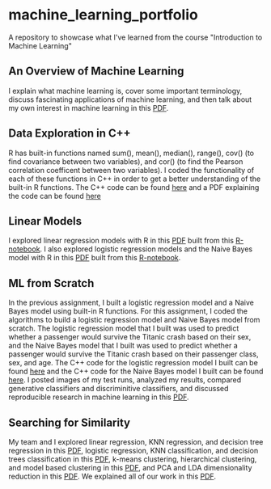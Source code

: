 # machine_learning_portfolio
A repository to showcase what I've learned from the course "Introduction to Machine Learning"

## An Overview of Machine Learning
I explain what machine learning is, cover some important terminology, discuss fascinating applications of machine learning, and then talk about my own interest in machine learning in this [PDF](overview_of_ML.pdf). 

## Data Exploration in C++ 
R has built-in functions named sum(), mean(), median(), range(), cov() (to find covariance between two variables), and cor() (to find the Pearson correlation coefficent between two variables). I coded the functionality of each of these functions in C++ in order to get a better understanding of the built-in R functions. The C++ code can be found [here](https://github.com/aditi-chaudhari/machine_learning_portfolio/blob/main/data_exploration/main.cpp) and a PDF explaining the code can be found [here](https://github.com/aditi-chaudhari/machine_learning_portfolio/blob/main/data_exploration/data_exploration_explanation.pdf)

## Linear Models
I explored linear regression models with R in this [PDF](https://github.com/aditi-chaudhari/machine_learning_portfolio/blob/main/linear_models/linear_regression.pdf) built from this [R-notebook](https://github.com/aditi-chaudhari/machine_learning_portfolio/blob/main/linear_models/linear_regression.rmd). I also explored logistic regression models and the Naive Bayes model with R in this [PDF](https://github.com/aditi-chaudhari/machine_learning_portfolio/blob/main/linear_models/classification.pdf) built from this [R-notebook](https://github.com/aditi-chaudhari/machine_learning_portfolio/blob/main/linear_models/classification.rmd).

## ML from Scratch
In the previous assignment, I built a logistic regression model and a Naive Bayes model using built-in R functions. For this assignment, I coded the algorithms to build a logistic regression model and Naive Bayes model from scratch. The logistic regression model that I built was used to predict whether a passenger would survive the Titanic crash based on their sex, and the Naive Bayes model that I built was used to predict whether a passenger would survive the Titanic crash based on their passenger class, sex, and age. The C++ code for the logistic regression model I built can be found [here](https://github.com/aditi-chaudhari/machine_learning_portfolio/blob/main/ML_from_scratch/logistic_regression.cpp) and the C++ code for the Naive Bayes model I built can be found [here](https://github.com/aditi-chaudhari/machine_learning_portfolio/blob/main/ML_from_scratch/naive_bayes.cpp). I posted images of my test runs, analyzed my results, compared generative classifiers and discriminitive classifiers, and discussed reproducible research in machine learning in this [PDF](https://github.com/aditi-chaudhari/machine_learning_portfolio/blob/main/ML_from_scratch/ml_from_scratch_explanation.pdf). 

## Searching for Similarity
My team and I explored linear regression, KNN regression, and decision tree regression in this [PDF](https://github.com/aditi-chaudhari/machine_learning_portfolio/blob/main/searching_for_similarity/RegressionNotebook.pdf), logistic regression, KNN classification, and decision trees classification in this [PDF](https://github.com/aditi-chaudhari/machine_learning_portfolio/blob/main/searching_for_similarity/ClassificationNotebook.pdf), k-means clustering, hierarchical clustering, and model based clustering in this [PDF](https://github.com/aditi-chaudhari/machine_learning_portfolio/blob/main/searching_for_similarity/clustering.pdf), and PCA and LDA dimensionality reduction in this [PDF](https://github.com/aditi-chaudhari/machine_learning_portfolio/blob/main/searching_for_similarity/PCA_LDA.pdf). We explained all of our work in this [PDF](https://github.com/aditi-chaudhari/machine_learning_portfolio/blob/main/searching_for_similarity/Searching_For_Similarity.pdf). 